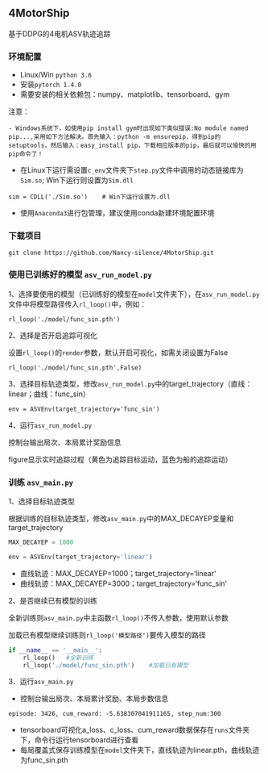 ## 4MotorShip

基于DDPG的4电机ASV轨迹追踪

### 环境配置

- Linux/Win  `python 3.6`
- 安装`pytorch 1.4.0`
- 需要安装的相关依赖包：numpy、matplotlib、tensorboard、gym

注意：
```
- Windows系统下，如使用pip install gym时出现如下类似错误:No module named pip...,采用如下方法解决。首先输入：python -m ensurepip，得到pip的setuptools，然后输入：easy_install pip，下载相应版本的pip，最后就可以愉快的用pip命令了！
```
- 在Linux下运行需设置`c_env`文件夹下`step.py`文件中调用的动态链接库为`Sim.so`; Win下运行则设置为`Sim.dll`
```
sim = CDLL('./Sim.so')    # Win下运行设置为.dll
```
- 使用`Anaconda3`进行包管理，建议使用conda新建环境配置环境
### 下载项目

```
git clone https://github.com/Nancy-silence/4MotorShip.git
```

### 使用已训练好的模型 `asv_run_model.py`

1、选择要使用的模型（已训练好的模型在`model`文件夹下），在`asv_run_model.py`文件中将模型路径传入`rl_loop()`中，例如：

```
rl_loop('./model/func_sin.pth')
```

2、选择是否开启追踪可视化

设置`rl_loop()`的`render`参数，默认开启可视化，如需关闭设置为False

```
rl_loop('./model/func_sin.pth',False)
```

3、选择目标轨迹类型，修改`asv_run_model.py`中的target_trajectory（直线：linear；曲线：func_sin）

```
env = ASVEnv(target_trajectory='func_sin')
```

4、运行`asv_run_model.py`

控制台输出局次、本局累计奖励信息

figure显示实时追踪过程（黄色为追踪目标运动，蓝色为船的追踪运动）

### 训练 `asv_main.py`

1、选择目标轨迹类型

根据训练的目标轨迹类型，修改`asv_main.py`中的MAX_DECAYEP变量和target_trajectory

```python
MAX_DECAYEP = 1000
```

```python
env = ASVEnv(target_trajectory='linear')
```

- 直线轨迹：MAX_DECAYEP=1000；target_trajectory=‘linear'
- 曲线轨迹：MAX_DECAYEP=3000；target_trajectory=‘func_sin'

2、是否继续已有模型的训练

全新训练则`asv_main.py`中主函数`rl_loop()`不传入参数，使用默认参数

加载已有模型继续训练则`rl_loop('模型路径')`要传入模型的路径

```python
if __name__ == '__main__':
    rl_loop()	#全新训练
    rl_loop('./model/func_sin.pth')	   #加载已有模型
```

3、运行`asv_main.py`

- 控制台输出局次、本局累计奖励、本局步数信息

```
episode: 3426, cum_reward: -5.638307041911165, step_num:300
```

- tensorboard可视化a_loss、c_loss、cum_reward数据保存在`runs`文件夹下，命令行运行tensorboard进行查看
- 每局覆盖式保存训练模型在`model`文件夹下，直线轨迹为linear.pth，曲线轨迹为func_sin.pth
